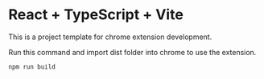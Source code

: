 # React + TypeScript + Vite

This is a project template for chrome extension development.

Run this command and import dist folder into chrome to use the extension.
```bash
npm run build
```